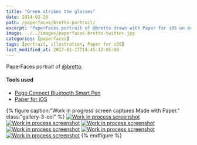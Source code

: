 ```yaml
---
title: "Green strikes the glasses"
date: 2014-02-26
path: /paperfaces/bretto-portrait/
excerpt: "PaperFaces portrait of @bretto drawn with Paper for iOS on an iPad."
image: ../../images/paperfaces-bretto-twitter.jpg
categories: [paperfaces]
tags: [portrait, illustration, Paper for iOS]
last_modified_at: 2017-01-17T14:45:13-05:00
---
```


PaperFaces portrait of [@bretto](https://twitter.com/bretto).

#### Tools used

- [Pogo Connect Bluetooth Smart Pen](https://www.amazon.com/gp/product/B009K448L4/ref=as_li_ss_tl?ie=UTF8&camp=1789&creative=390957&creativeASIN=B009K448L4&linkCode=as2&tag=mademist-20)
- [Paper for iOS](https://paper.bywetransfer.com/)

{% figure caption:"Work in progress screen captures Made with Paper." class:"gallery-3-col" %}
[![Work in process screenshot](../../images/paperfaces-bretto-process-1-600.jpg)](../../images/paperfaces-bretto-process-1-lg.jpg)
[![Work in process screenshot](../../images/paperfaces-bretto-process-2-600.jpg)](../../images/paperfaces-bretto-process-2-lg.jpg)
[![Work in process screenshot](../../images/paperfaces-bretto-process-3-600.jpg)](../../images/paperfaces-bretto-process-3-lg.jpg)
[![Work in process screenshot](../../images/paperfaces-bretto-process-4-600.jpg)](../../images/paperfaces-bretto-process-4-lg.jpg)
[![Work in process screenshot](../../images/paperfaces-bretto-process-5-600.jpg)](../../images/paperfaces-bretto-process-5-lg.jpg)
[![Work in process screenshot](../../images/paperfaces-bretto-process-6-600.jpg)](../../images/paperfaces-bretto-process-6-lg.jpg)
{% endfigure %}
